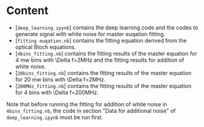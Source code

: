 # Content

- [`deep_learning.ipynb`] contains the deep learning code and the codes to generate signal with white noise for master euqation fitting.
- [`fitting euqation.nb`] contains the fitting equation derived from the optical Bloch equations.
- [`4bins_fitting.nb`] contains the fitting results of the master equation for 4 mw bins with \Delta f=2MHz and the fitting results for addition of white noise.
- [`20bins_fitting.nb`] contains the fitting results of the master equation for 20 mw bins with \Delta f=2MHz.
- [`200MHz_fitting.nb`] contains the fitting results of the master equation for 4 bins with \Delta f=200MHz.

Note that before running the fitting for addition of white noise in `4bins_fitting.nb`, the code in section "Data for additional noise" of `deep_learning.ipynb` must be run first.

